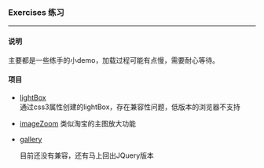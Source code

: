 ### Exercises 练习

---

#### 说明

主要都是一些练手的小demo，加载过程可能有点慢，需要耐心等待。



#### 项目

- [lightBox](http://htmlpreview.github.io/?https://github.com/Bingyijia/EXERCISES/blob/master/lightBox/demo.html)	
  通过css3属性创建的lightBox，存在兼容性问题，低版本的浏览器不支持

- [imageZoom](http://htmlpreview.github.io/?https://github.com/Bingyijia/EXERCISES/blob/master/imageZoom/imageZoom.html)
  类似淘宝的主图放大功能

- [gallery]()

  目前还没有兼容，还有马上回出JQuery版本

